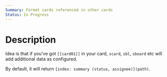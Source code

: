 ```yaml
---
Summary: Format cards referenced in other cards
Status: In Progress
---
```


# Description

Idea is that if you've got `[[card01]]` in your card, `scard`, `sbl`, `sboard` etc will add additional data as configured.

By default, it will return `[index: summary (status, assignee)](path)`.

